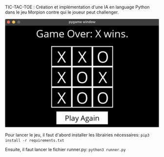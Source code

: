 TIC-TAC-TOE : 
Création et implémentation d'une IA en language Python dans le jeu Morpion contre qui le joueur peut challenger.

![plot](Tictactoe.png)

Pour lancer le jeu, il faut d'abord installer les librairies nécessaires: 
```pip3 install -r requirements.txt```

Ensuite, il faut lancer le fichier runner.py: 
```python3 runner.py```